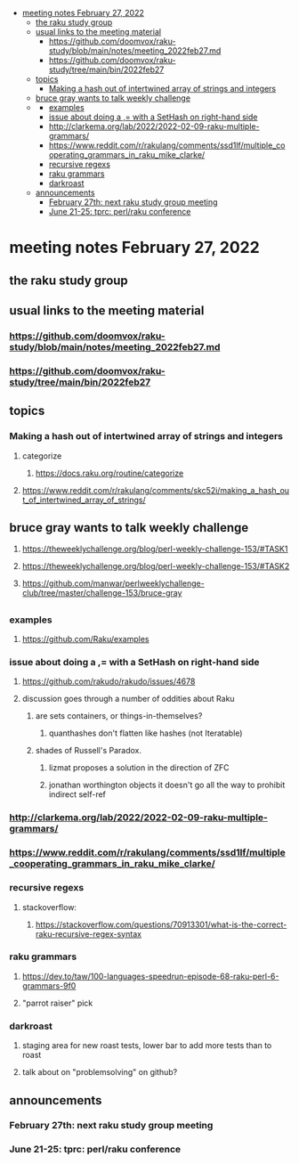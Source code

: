 - [meeting notes February 27, 2022](#org07ebdfb)
  - [the raku study group](#org2030c5e)
  - [usual links to the meeting material](#orgcf04301)
    - [<https://github.com/doomvox/raku-study/blob/main/notes/meeting_2022feb27.md>](#org1eb380f)
    - [<https://github.com/doomvox/raku-study/tree/main/bin/2022feb27>](#org4b58692)
  - [topics](#org6353b16)
    - [Making a hash out of intertwined array of strings and integers](#orgb641769)
  - [bruce gray wants to talk weekly challenge](#org0b43ad2)
  - [](#org898fb02)
    - [examples](#org43020cf)
    - [issue about doing a ,= with a SetHash on right-hand side](#org6943746)
    - [<http://clarkema.org/lab/2022/2022-02-09-raku-multiple-grammars/>](#org2304235)
    - [<https://www.reddit.com/r/rakulang/comments/ssd1lf/multiple_cooperating_grammars_in_raku_mike_clarke/>](#orge8a68da)
    - [recursive regexs](#org57cf488)
    - [raku grammars](#orgccaabc9)
    - [darkroast](#org062abbd)
  - [announcements](#org8b1175d)
    - [February 27th: next raku study group meeting](#org4d45843)
    - [June 21-25: tprc: perl/raku conference](#org0d48435)


<a id="org07ebdfb"></a>

# meeting notes February 27, 2022


<a id="org2030c5e"></a>

## the raku study group


<a id="orgcf04301"></a>

## usual links to the meeting material


<a id="org1eb380f"></a>

### <https://github.com/doomvox/raku-study/blob/main/notes/meeting_2022feb27.md>


<a id="org4b58692"></a>

### <https://github.com/doomvox/raku-study/tree/main/bin/2022feb27>


<a id="org6353b16"></a>

## topics


<a id="orgb641769"></a>

### Making a hash out of intertwined array of strings and integers

1.  categorize

    1.  <https://docs.raku.org/routine/categorize>

2.  <https://www.reddit.com/r/rakulang/comments/skc52i/making_a_hash_out_of_intertwined_array_of_strings/>


<a id="org0b43ad2"></a>

## bruce gray wants to talk weekly challenge

1.  <https://theweeklychallenge.org/blog/perl-weekly-challenge-153/#TASK1>

2.  <https://theweeklychallenge.org/blog/perl-weekly-challenge-153/#TASK2>

3.  <https://github.com/manwar/perlweeklychallenge-club/tree/master/challenge-153/bruce-gray>


<a id="org898fb02"></a>

## 


<a id="org43020cf"></a>

### examples

1.  <https://github.com/Raku/examples>


<a id="org6943746"></a>

### issue about doing a ,= with a SetHash on right-hand side

1.  <https://github.com/rakudo/rakudo/issues/4678>

2.  discussion goes through a number of oddities about Raku

    1.  are sets containers, or things-in-themselves?
    
        1.  quanthashes don't flatten like hashes (not Iteratable)
    
    2.  shades of Russell's Paradox.
    
        1.  lizmat proposes a solution in the direction of ZFC
        
        2.  jonathan worthington objects it doesn't go all the way to prohibit indirect self-ref


<a id="org2304235"></a>

### <http://clarkema.org/lab/2022/2022-02-09-raku-multiple-grammars/>


<a id="orge8a68da"></a>

### <https://www.reddit.com/r/rakulang/comments/ssd1lf/multiple_cooperating_grammars_in_raku_mike_clarke/>


<a id="org57cf488"></a>

### recursive regexs

1.  stackoverflow:

    1.  <https://stackoverflow.com/questions/70913301/what-is-the-correct-raku-recursive-regex-syntax>


<a id="orgccaabc9"></a>

### raku grammars

1.  <https://dev.to/taw/100-languages-speedrun-episode-68-raku-perl-6-grammars-9f0>

2.  "parrot raiser" pick


<a id="org062abbd"></a>

### darkroast

1.  staging area for new roast tests, lower bar to add more tests than to roast

2.  talk about on "problemsolving" on github?


<a id="org8b1175d"></a>

## announcements


<a id="org4d45843"></a>

### February 27th: next raku study group meeting


<a id="org0d48435"></a>

### June 21-25: tprc: perl/raku conference
